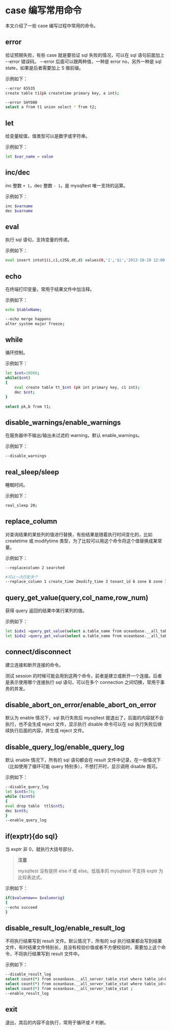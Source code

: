 # case 编写常用命令

本文介绍了一些 case 编写过程中常用的命令。

## error

验证预期失败，有些 case 就是要验证 sql 失败的情况，可以在 sql 语句前面加上 --error 错误码。
--error 后面可以跟两种值，一种是 error no，另外一种是 sql state，如果是后者需要加上 S 做前缀。

示例如下：

```bash
--error 65535
create table t1(pk createtime primary key, a int);

--error SHY000
select a from t1 union select * from t2;
```

## let

给变量赋值，值类型可以是数字或字符串。

示例如下：

```bash
let $var_name = value
```

## inc/dec

inc 整数 `+ 1`，dec 整数 `- 1`，是 mysqltest 唯一支持的运算。

示例如下：

```bash
inc $varname
dec $varname
```

## eval

执行 sql 语句，支持变量的传递。

示例如下：

```bash
eval insert intot1(i,c1,c256,dt,d) values(0,'1','$i','2012-10-10 12:00:00','2012-10-10');
```

## echo

在终端打印变量，常用于结果文件中加注释。

示例如下：

```bash
echo $tableName;

--echo merge happens
alter system major freeze;
```

## while

循环控制。

示例如下：

```bash
let $cnt=10000;
while($cnt)
{
    eval create table tt_$cnt (pk int primary key, c1 int);
    dec $cnt;
}
 
select pk,b from t1;
```

## disable_warnings/enable_warnings

在服务器中不输出/输出未过滤的 warning，默认 enable_warnings。

示例如下：

```bash
--disable_warnings
```

## real_sleep/sleep

睡眠时间。

示例如下：

```bash
real_sleep 20;
```

## replace_column

对查询结果的某些列的值进行替换，有些结果是随着执行时间变化的，比如 createtime 或 modifytime 类型，为了比较可以用这个命令将这个值替换成某常量。

示例如下：

```bash
--replacecolumn 2 searched

#可以一次匹配多个
--replace_column 1 create_time 2modify_time 3 tenant_id 6 zone 8 zone 7 zone
```

## query_get_value(query,col_name,row_num)

获得 query 返回的结果中某行某列的值。

示例如下：

```bash
let $idx1 =query_get_value(select a.table_name from oceanbase.__all_table as a innerjoin (select * from oceanbase.__all_table where table_name='t1') b ona.data_table_id=b.table_id, table_name, 1);
let $idx2 =query_get_value(select a.table_name from oceanbase.__all_table as a innerjoin (select * from oceanbase.__all_table where table_name='t1') b ona.data_table_id=b.table_id, table_name, 2);
```

## connect/disconnect

建立连接和断开连接的命令。

测试 session 的时候可能会用到这两个命令，前者是建立或断开一个连接。后者是表示使用哪个连接执行 sql 语句，可以在多个 connection 之间切换，常用于事务的并发。

## disable_abort_on_error/enable_abort_on_error

默认为 enable 情况下，sql 执行失败后 mysqltest 就退出了，后面的内容就不会执行，也不会生成 reject 文件，显示执行 disable 命令可以在 sql 执行失败后继续执行后面的内容，并生成 reject 文件。

## disable_query_log/enable_query_log

默认 enable 情况下，所有的 sql 语句都会在 result 文件中记录，在一些情况下（比如使用了循环可能 query 特别多），不想打开时，显示调用 disable 既可。

示例如下：

```bash
--disable_query_log
let $cnt5=74;
while ($cnt5)
{
eval drop table  ttl$cnt5;
dec $cnt5;
}
--enable_query_log
```

## if(exptr){do sql}

当 exptr 非 0，就执行大括号部分。

>**注意**
>
>mysqltest 没有提供 else if 或 else。低版本的 mysqltest 不支持 exptr 为比较表达式。

示例如下：

```bash
if($valuenow== $valueorig)
{
--echo succeed
}
```

## disable_result_log/enable_result_log

不将执行结果写到 result 文件。默认情况下，所有的 sql 执行结果都会写到结果文件，有时结果文件特别长，且没有校验价值或者不方便校验时，需要加上这个命令，不将执行结果写到 result 文件中。

示例如下：

```bash
--disable_result_log
select count(*) from oceanbase.__all_server_table_stat where table_id>0;
select count(*) from oceanbase.__all_server_table_stat where table_id<=0;
select count(*) from oceanbase.__all_server_table_stat ;
--enable_result_log
```

## exit

退出，其后的内容不会执行，常用于循环或 if 判断。
